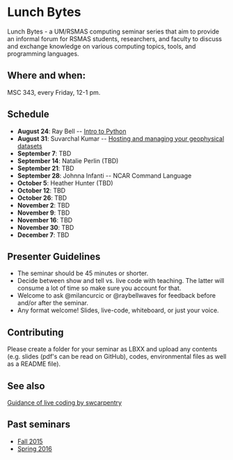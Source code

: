 # Lunch Bytes

Lunch Bytes - a UM/RSMAS computing seminar series 
that aim to provide an informal forum for RSMAS students, 
researchers, and faculty to discuss and exchange knowledge
on various computing topics, tools, and programming languages.

## Where and when:

MSC 343, every Friday, 12-1 pm.

## Schedule

* **August 24**: Ray Bell -- [Intro to Python](https://github.com/milancurcic/lunch-bytes/tree/master/Fall_2018/LB14)
* **August 31**: Suvarchal Kumar -- [Hosting and managing your geophysical datasets](https://github.com/milancurcic/lunch-bytes/tree/master/Fall_2018/LB15)
* **September 7**: TBD
* **September 14**: Natalie Perlin (TBD)
* **September 21**: TBD
* **September 28**: Johnna Infanti -- NCAR Command Language
* **October 5**: Heather Hunter (TBD)
* **October 12**: TBD
* **October 26**: TBD
* **November 2**: TBD
* **November 9**: TBD
* **November 16**: TBD
* **November 30**: TBD
* **December 7**: TBD

## Presenter Guidelines

* The seminar should be 45 minutes or shorter.
* Decide between show and tell vs. live code with teaching. The latter will consume a lot of time so make sure you account for that.
* Welcome to ask @milancurcic or @raybellwaves for feedback before and/or after the seminar.
* Any format welcome! Slides, live-code, whiteboard, or just your voice.

## Contributing

Please create a folder for your seminar as LBXX and upload any contents (e.g. slides (pdf's can be read on GitHub), codes, environmental files as well as a README file).

## See also

[Guidance of live coding by swcarpentry](http://swcarpentry.github.io/swc-releases/2017.02/instructor-training/13-live/)

## Past seminars

* [Fall 2015](https://github.com/milancurcic/lunch-bytes/tree/master/Fall_2015)
* [Spring 2016](https://github.com/milancurcic/lunch-bytes/tree/master/Spring_2016)
